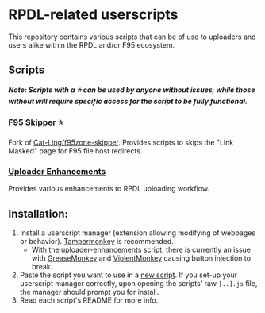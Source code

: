 # RPDL-related userscripts
This repository contains various scripts that can be of use to uploaders and users alike within the RPDL and/or F95 ecosystem.

## Scripts

_**Note: Scripts with a :star: can be used by anyone without issues, while those without will require specific access for the script to be fully functional.**_

### [F95 Skipper](https://github.com/rpdl-net/userscripts/tree/main/f95-skipper) :star:
Fork of [Cat-Ling/f95zone-skipper](https://github.com/Cat-Ling/f95zone-skipper/). Provides scripts to skips the "Link Masked" page for F95 file host redirects.

### [Uploader Enhancements](https://github.com/rpdl-net/userscripts/tree/main/uploader-enhancements)
Provides various enhancements to RPDL uploading workflow.


## Installation:
1. Install a userscript manager (extension allowing modifying of webpages or behavior). [Tampermonkey](https://www.tampermonkey.net/index.php) is recommended.
    - With the uploader-enhancements script, there is currently an issue with [GreaseMonkey](https://addons.mozilla.org/en-US/firefox/addon/greasemonkey/) and [ViolentMonkey](https://violentmonkey.github.io/get-it/) causing button injection to break.
2. Paste the script you want to use in a [new script](https://www.tampermonkey.net/faq.php?locale=en#Q102). If you set-up your userscript manager correctly, upon opening the scripts' raw `[..].js` file, the manager should prompt you for install.
3. Read each script's README for more info.
